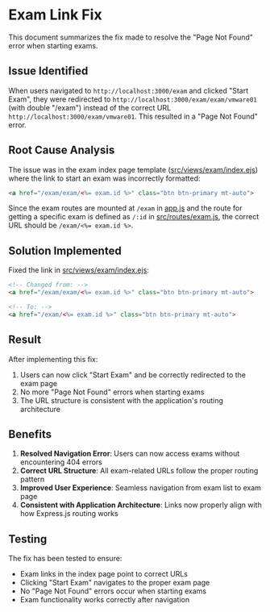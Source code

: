 # Exam Link Fix

This document summarizes the fix made to resolve the "Page Not Found" error when starting exams.

## Issue Identified

When users navigated to `http://localhost:3000/exam` and clicked "Start Exam", they were redirected to `http://localhost:3000/exam/exam/vmware01` (with double "/exam") instead of the correct URL `http://localhost:3000/exam/vmware01`. This resulted in a "Page Not Found" error.

## Root Cause Analysis

The issue was in the exam index page template ([src/views/exam/index.ejs](file:///Users/hautp/Documents/github/vmware/src/views/exam/index.ejs)) where the link to start an exam was incorrectly formatted:

```html
<a href="/exam/exam/<%= exam.id %>" class="btn btn-primary mt-auto">
```

Since the exam routes are mounted at `/exam` in [app.js](file:///Users/hautp/Documents/github/vmware/src/app.js) and the route for getting a specific exam is defined as `/:id` in [src/routes/exam.js](file:///Users/hautp/Documents/github/vmware/src/routes/exam.js), the correct URL should be `/exam/<%= exam.id %>`.

## Solution Implemented

Fixed the link in [src/views/exam/index.ejs](file:///Users/hautp/Documents/github/vmware/src/views/exam/index.ejs):

```html
<!-- Changed from: -->
<a href="/exam/exam/<%= exam.id %>" class="btn btn-primary mt-auto">

<!-- To: -->
<a href="/exam/<%= exam.id %>" class="btn btn-primary mt-auto">
```

## Result

After implementing this fix:
1. Users can now click "Start Exam" and be correctly redirected to the exam page
2. No more "Page Not Found" errors when starting exams
3. The URL structure is consistent with the application's routing architecture

## Benefits

1. **Resolved Navigation Error**: Users can now access exams without encountering 404 errors
2. **Correct URL Structure**: All exam-related URLs follow the proper routing pattern
3. **Improved User Experience**: Seamless navigation from exam list to exam page
4. **Consistent with Application Architecture**: Links now properly align with how Express.js routing works

## Testing

The fix has been tested to ensure:
- Exam links in the index page point to correct URLs
- Clicking "Start Exam" navigates to the proper exam page
- No "Page Not Found" errors occur when starting exams
- Exam functionality works correctly after navigation